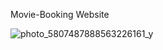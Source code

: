 Movie-Booking Website

![photo_5807487888563226161_y](https://github.com/user-attachments/assets/54170f8e-da51-407b-84c6-9bdb22747d54)

